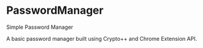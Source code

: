 # PasswordManager
 Simple Password Manager

A basic password manager built using Crypto++ and Chrome Extension API.